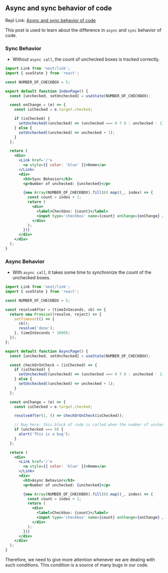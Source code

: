 ## Async and sync behavior of code

Repl Link: [Async and sync behavior of code](https://replit.com/@baijanathTharu/Async-and-sync-behavior-of-code)

This post is used to learn about the difference in `async` and `sync` behavior of code.

### Sync Behavior

- Without `async call`, the count of unchecked boxes is tracked correctly.

```jsx
import Link from 'next/link';
import { useState } from 'react';

const NUMBER_OF_CHECKBOX = 5;

export default function IndexPage() {
  const [unchecked, setUnchecked] = useState(NUMBER_OF_CHECKBOX);

  const onChange = (e) => {
    const isChecked = e.target.checked;

    if (isChecked) {
      setUnchecked((unchecked) => (unchecked === 0 ? 0 : unchecked - 1));
    } else {
      setUnchecked((unchecked) => unchecked + 1);
    }
  };

  return (
    <div>
      <Link href='/'>
        <a style={{ color: 'blue' }}>Home</a>
      </Link>
      <div>
        <h3>Sync Behavior</h3>
        <p>Number of unchecked: {unchecked}</p>

        {new Array(NUMBER_OF_CHECKBOX).fill(0).map((_, index) => {
          const count = index + 1;
          return (
            <div>
              <label>Checkbox: {count}</label>
              <input type='checkbox' name={count} onChange={onChange} />
            </div>
          );
        })}
      </div>
    </div>
  );
}
```

### Async Behavior

- With `async call`, it takes some time to synchronize the count of the unchecked boxes.

```jsx
import Link from 'next/link';
import { useState } from 'react';

const NUMBER_OF_CHECKBOX = 5;

const resolveAfter = (timeInSeconds, cb) => {
  return new Promise((resolve, reject) => {
    setTimeout(() => {
      cb();
      resolve('done');
    }, timeInSeconds * 1000);
  });
};

export default function AsyncPage() {
  const [unchecked, setUnchecked] = useState(NUMBER_OF_CHECKBOX);

  const checkOrUnCheck = (isChecked) => {
    if (isChecked) {
      setUnchecked((unchecked) => (unchecked === 0 ? 0 : unchecked - 1));
    } else {
      setUnchecked((unchecked) => unchecked + 1);
    }
  };

  const onChange = (e) => {
    const isChecked = e.target.checked;

    resolveAfter(1, () => checkOrUnCheck(isChecked));

    // Bug here: this block of code is called when the number of unchecked boxes on the UI is not 0.
    if (unchecked === 0) {
      alert('This is a bug');
    }
  };

  return (
    <div>
      <Link href='/'>
        <a style={{ color: 'blue' }}>Home</a>
      </Link>
      <div>
        <h3>Async Behavior</h3>
        <p>Number of unchecked: {unchecked}</p>

        {new Array(NUMBER_OF_CHECKBOX).fill(0).map((_, index) => {
          const count = index + 1;
          return (
            <div>
              <label>Checkbox: {count}</label>
              <input type='checkbox' name={count} onChange={onChange} />
            </div>
          );
        })}
      </div>
    </div>
  );
}
```

Therefore, we need to give more attention whenever we are dealing with such conditions. This condition is a source of many bugs in our code.
